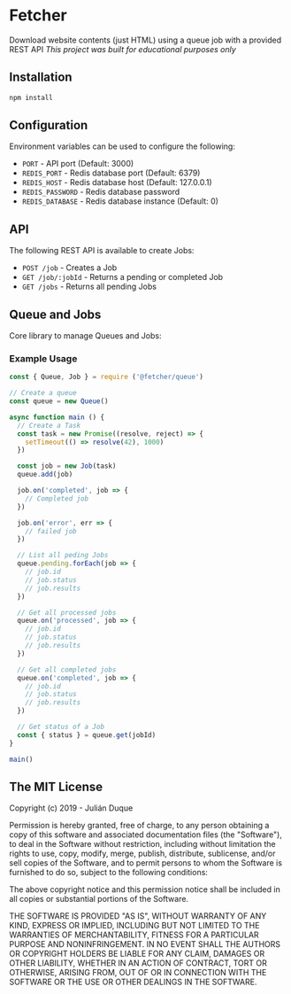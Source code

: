 # Fetcher

Download website contents (just HTML) using a queue job with a provided REST API
_This project was built for educational purposes only_

## Installation

``` bash
npm install
```

## Configuration

Environment variables can be used to configure the following:

* `PORT` - API port (Default: 3000)
* `REDIS_PORT` - Redis database port (Default: 6379)
* `REDIS_HOST` - Redis database host (Default: 127.0.0.1)
* `REDIS_PASSWORD` - Redis database password
* `REDIS_DATABASE` - Redis database instance (Default: 0)

## API

The following REST API is available to create Jobs:

* `POST /job` - Creates a Job
* `GET /job/:jobId` - Returns a pending or completed Job
* `GET /jobs` - Returns all pending Jobs

## Queue and Jobs

Core library to manage Queues and Jobs:

### Example Usage

``` js
const { Queue, Job } = require ('@fetcher/queue')

// Create a queue
const queue = new Queue()

async function main () {
  // Create a Task
  const task = new Promise((resolve, reject) => {
    setTimeout(() => resolve(42), 1000)
  })

  const job = new Job(task)
  queue.add(job)

  job.on('completed', job => {
    // Completed job
  })

  job.on('error', err => {
    // failed job
  })

  // List all peding Jobs
  queue.pending.forEach(job => {
    // job.id
    // job.status
    // job.results
  })

  // Get all processed jobs
  queue.on('processed', job => {
    // job.id
    // job.status
    // job.results
  })

  // Get all completed jobs
  queue.on('completed', job => {
    // job.id
    // job.status
    // job.results
  })

  // Get status of a Job
  const { status } = queue.get(jobId)
}

main()
```

## The MIT License

Copyright (c) 2019 - Julián Duque

Permission is hereby granted, free of charge, to any person obtaining a copy
of this software and associated documentation files (the "Software"), to deal
in the Software without restriction, including without limitation the rights
to use, copy, modify, merge, publish, distribute, sublicense, and/or sell
copies of the Software, and to permit persons to whom the Software is
furnished to do so, subject to the following conditions:

The above copyright notice and this permission notice shall be included in
all copies or substantial portions of the Software.

THE SOFTWARE IS PROVIDED "AS IS", WITHOUT WARRANTY OF ANY KIND, EXPRESS OR
IMPLIED, INCLUDING BUT NOT LIMITED TO THE WARRANTIES OF MERCHANTABILITY,
FITNESS FOR A PARTICULAR PURPOSE AND NONINFRINGEMENT. IN NO EVENT SHALL THE
AUTHORS OR COPYRIGHT HOLDERS BE LIABLE FOR ANY CLAIM, DAMAGES OR OTHER
LIABILITY, WHETHER IN AN ACTION OF CONTRACT, TORT OR OTHERWISE, ARISING FROM,
OUT OF OR IN CONNECTION WITH THE SOFTWARE OR THE USE OR OTHER DEALINGS IN
THE SOFTWARE.
